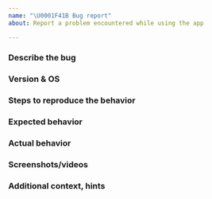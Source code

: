 ```yaml
---
name: "\U0001F41B Bug report"
about: Report a problem encountered while using the app

---
```


### Describe the bug

<!--
A clear and concise description of what the bug is.
-->

### Version & OS

<!--
Open the settings page to see the app version and build number, e.g. 5.0.0 (1234), and also include any details about the device (model and OS version are highly recommended).
-->

### Steps to reproduce the behavior

<!--
1. Go to '...'
2. Click on '....'
3. Scroll down to '....'
4. See error
-->

### Expected behavior

<!--
A clear and concise description of what you expected to happen.
-->

### Actual behavior

<!--
A clear and concise description of what actually happened.
-->

### Screenshots/videos

<!--
Add screenshots or videos to help explain your problem, if applicable.
-->

### Additional context, hints

<!--
Add any other context about the problem or hints about the root cause here.
-->